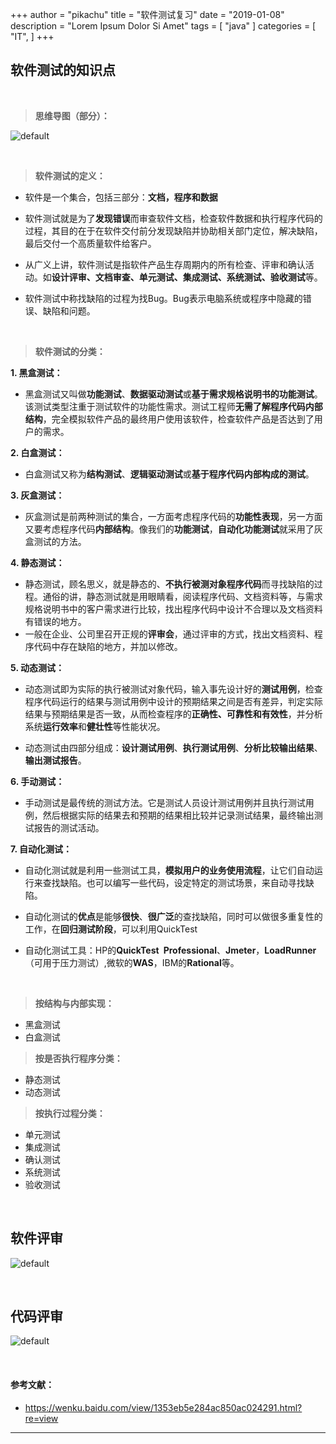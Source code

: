 +++
author = "pikachu"
title = "软件测试复习"
date = "2019-01-08"
description = "Lorem Ipsum Dolor Si Amet"
tags = [
    "java"
]
categories = [
    "IT",
]
+++


## 软件测试的知识点

&nbsp;

> **思维导图（部分）：**

![default](https://user-images.githubusercontent.com/38284818/51014324-fa9caa80-15a1-11e9-8f4d-c02dce4d9e79.png)


&nbsp;

> **软件测试的定义：**

- 软件是一个集合，包括三部分：**文档，程序和数据**

- 软件测试就是为了**发现错误**而审查软件文档，检查软件数据和执行程序代码的过程，其目的在于在软件交付前分发现缺陷并协助相关部门定位，解决缺陷，最后交付一个高质量软件给客户。

- 从广义上讲，软件测试是指软件产品生存周期内的所有检查、评审和确认活动。如**设计评审、文档审查、单元测试、集成测试、系统测试、验收测试**等。

- 软件测试中称找缺陷的过程为找Bug。Bug表示电脑系统或程序中隐藏的错误、缺陷和问题。

&nbsp;

> **软件测试的分类：**

**1. 黑盒测试：**
- 黑盒测试又叫做**功能测试**、**数据驱动测试**或**基于需求规格说明书的功能测试**。该测试类型注重于测试软件的功能性需求。测试工程师**无需了解程序代码内部结构**，完全模拟软件产品的最终用户使用该软件，检查软件产品是否达到了用户的需求。

**2. 白盒测试：**
- 白盒测试又称为**结构测试**、**逻辑驱动测试**或**基于程序代码内部构成的测试**。

**3. 灰盒测试：**
- 灰盒测试是前两种测试的集合，一方面考虑程序代码的**功能性表现**，另一方面又要考虑程序代码**内部结构**。像我们的**功能测试**，**自动化功能测试**就采用了灰盒测试的方法。

**4. 静态测试：**
- 静态测试，顾名思义，就是静态的、**不执行被测对象程序代码**而寻找缺陷的过程。通俗的讲，静态测试就是用眼睛看，阅读程序代码、文档资料等，与需求规格说明书中的客户需求进行比较，找出程序代码中设计不合理以及文档资料有错误的地方。
- 一般在企业、公司里召开正规的**评审会**，通过评审的方式，找出文档资料、程序代码中存在缺陷的地方，并加以修改。

**5. 动态测试：**

- 动态测试即为实际的执行被测试对象代码，输入事先设计好的**测试用例**，检查程序代码运行的结果与测试用例中设计的预期结果之间是否有差异，判定实际结果与预期结果是否一致，从而检查程序的**正确性、可靠性和有效性**，并分析系统**运行效率**和**健壮性**等性能状况。

- 动态测试由四部分组成：**设计测试用例**、**执行测试用例**、**分析比较输出结果**、**输出测试报告**。

**6. 手动测试：**

- 手动测试是最传统的测试方法。它是测试人员设计测试用例并且执行测试用例，然后根据实际的结果去和预期的结果相比较并记录测试结果，最终输出测试报告的测试活动。


**7. 自动化测试：**

- 自动化测试就是利用一些测试工具，**模拟用户的业务使用流程**，让它们自动运行来查找缺陷。也可以编写一些代码，设定特定的测试场景，来自动寻找缺陷。

- 自动化测试的**优点**是能够**很快**、**很广泛**的查找缺陷，同时可以做很多重复性的工作，在**回归测试阶段**，可以利用QuickTest

- 自动化测试工具：HP的**QuickTest Professional**、**Jmeter**，**LoadRunner**（可用于压力测试）,微软的**WAS**，IBM的**Rational**等。

&nbsp;

> **按结构与内部实现：**

- 黑盒测试
- 白盒测试

> **按是否执行程序分类：**

- 静态测试
- 动态测试

> **按执行过程分类：**

- 单元测试
- 集成测试
- 确认测试
- 系统测试
- 验收测试


&nbsp;
&nbsp;


## 软件评审


![default](https://user-images.githubusercontent.com/38284818/51014005-90cfd100-15a0-11e9-80e9-491a932c6201.png)


&nbsp;
&nbsp;


## 代码评审

![default](https://user-images.githubusercontent.com/38284818/51014263-b27d8800-15a1-11e9-83ae-37a7423efef7.png)


&nbsp;


#### 参考文献：

- https://wenku.baidu.com/view/1353eb5e284ac850ac024291.html?re=view

<hr>


